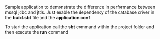 Sample application to demonstrate the difference in performance between mssql jdbc and jtds.
Just enable the dependency of the database driver in the **build.sbt** file and the **application.conf**

To start the application call the **sbt** command within the project folder and then execute the **run** command 
